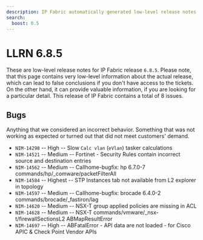```yaml
---
description: IP Fabric automatically generated low-level release notes for version 6.8.5.
search:
  boost: 0.5
---
```


# LLRN 6.8.5

These are low-level release notes for IP Fabric release `6.8.5`. Please note, that this page contains very low-level information about the actual release, which can lead to false conclusions if you don't have access to the tickets. On the other hand, it can provide valuable information, if you are looking for a particular detail. This release of IP Fabric contains a total of 8 issues.

## Bugs

Anything that we considered an incorrect behavior. Something that was not working as expected or turned out that did not meet customers' demand.

- `NIM-14298` -- High -- Slow `Calc vlan` (`eVlan`) tasker calculations
- `NIM-14521` -- Medium -- Fortinet - Security Rules contain incorrect source and destination entries
- `NIM-14562` -- Medium -- Callhome-bugfix: hp 6.7.0-7 commands/hp/_comware/packetFilterAll
- `NIM-14584` -- Highest -- STP Instances tab not available from L2 explorer in topology
- `NIM-14597` -- Medium -- Callhome-bugfix: brocade 6.4.0-2 commands/brocade/_fastiron/lag
- `NIM-14620` -- Medium -- NSX-T group applied policies are missing in ACL
- `NIM-14628` -- Medium -- NSX-T commands/vmware/_nsx-t/firewallSectionsL2 ABMapResultError
- `NIM-14697` -- High -- ABFatalError - API data are not loaded - for Cisco APIC & Check Point Vendor APIs
